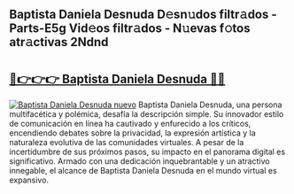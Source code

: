 ## Baptista Daniela Desnuda D𝚎sn𝚞dos filtr𝚊dos - Parts-E5g Vid𝚎os filtr𝚊dos - N𝚞evas f𝚘tos atr𝚊ctivas 2Ndnd

# <h2><a href="http://mb1uel.tromn.icu/?c=Baptista+Daniela+Desnuda">🔗👉👉👉 Baptista Daniela Desnuda 🔗🔗</a></h2>

[![Baptista Daniela Desnuda nuevo](https://i.imgur.com/pEAQMta.gif)](http://mb1uel.tromn.icu/?c=Baptista+Daniela+Desnuda)
Baptista Daniela Desnuda, una persona multifacética y polémica, desafía la descripción simple. Su innovador estilo de comunicación en línea ha cautivado y enfurecido a los críticos, encendiendo debates sobre la privacidad, la expresión artística y la naturaleza evolutiva de las comunidades virtuales. A pesar de la incertidumbre de sus próximos pasos, su impacto en el panorama digital es significativo. Armado con una dedicación inquebrantable y un atractivo innegable, el alcance de Baptista Daniela Desnuda en el mundo virtual es expansivo.
